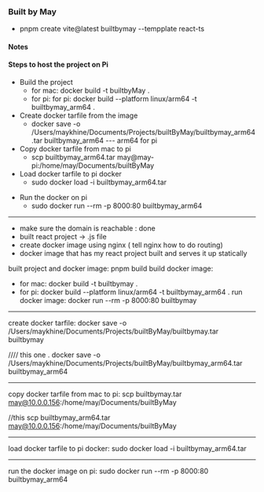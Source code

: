### Built by May

- pnpm create vite@latest builtbymay --tempplate react-ts

#### Notes

#### Steps to host the project on Pi

- Build the project
  - for mac: docker build -t builtbyMay .
  - for pi: for pi: docker build --platform linux/arm64 -t builtbymay_arm64 .
- Create docker tarfile from the image
  - docker save -o /Users/maykhine/Documents/Projects/builtByMay/builtbymay_arm64.tar builtbymay_arm64
    --- arm64 for pi
- Copy docker tarfile from mac to pi
  - scp builtbymay_arm64.tar may@may-pi:/home/may/Documents/builtByMay
- Load docker tarfile to pi docker
  - sudo docker load -i builtbymay_arm64.tar

* Run the docker on pi
  - sudo docker run --rm -p 8000:80 builtbymay_arm64

---

- make sure the domain is reachable : done
- built react project -> .js file
- create docker image using nginx ( tell nginx how to do routing)
- docker image that has my react project built and serves it up statically

built project and docker image: pnpm build
build docker image:

- for mac: docker build -t builtbymay .
- for pi: docker build --platform linux/arm64 -t builtbymay_arm64 .
  run docker image: docker run --rm -p 8000:80 builtbymay

---

create docker tarfile: docker save -o /Users/maykhine/Documents/Projects/builtByMay/builtbymay.tar builtbymay

//// this one .
docker save -o /Users/maykhine/Documents/Projects/builtByMay/builtbymay_arm64.tar builtbymay_arm64

---

copy docker tarfile from mac to pi: scp builtbymay.tar may@10.0.0.156:/home/may/Documents/builtByMay

//this
scp builtbymay_arm64.tar may@10.0.0.156:/home/may/Documents/builtByMay

---

load docker tarfile to pi docker: sudo docker load -i builtbymay_arm64.tar

---

run the docker image on pi: sudo docker run --rm -p 8000:80 builtbymay_arm64

